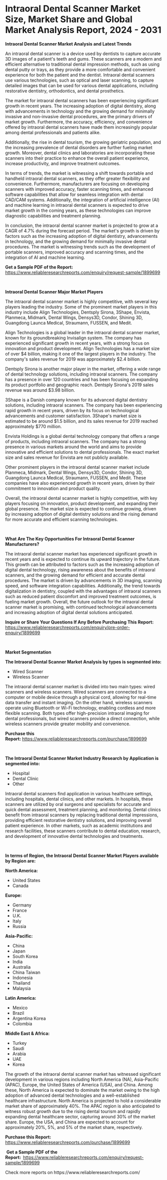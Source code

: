 <p><h1>Intraoral Dental Scanner Market Size, Market Share and Global Market Analysis Report, 2024 - 2031</h1></p><p><strong>Intraoral Dental Scanner Market Analysis and Latest Trends</strong></p>
<p><p>An intraoral dental scanner is a device used by dentists to capture accurate 3D images of a patient's teeth and gums. These scanners are a modern and efficient alternative to traditional dental impression methods, such as using dental putty or trays, as they provide a more comfortable and convenient experience for both the patient and the dentist. Intraoral dental scanners use various technologies, such as optical and laser scanning, to capture detailed images that can be used for various dental applications, including restorative dentistry, orthodontics, and dental prosthetics.</p><p>The market for intraoral dental scanners has been experiencing significant growth in recent years. The increasing adoption of digital dentistry, along with advancements in technology and the growing demand for minimally invasive and non-invasive dental procedures, are the primary drivers of market growth. Furthermore, the accuracy, efficiency, and convenience offered by intraoral dental scanners have made them increasingly popular among dental professionals and patients alike.</p><p>Additionally, the rise in dental tourism, the growing geriatric population, and the increasing prevalence of dental disorders are further fueling market growth. Moreover, dental clinics and laboratories are incorporating these scanners into their practice to enhance the overall patient experience, increase productivity, and improve treatment outcomes.</p><p>In terms of trends, the market is witnessing a shift towards portable and handheld intraoral dental scanners, as they offer greater flexibility and convenience. Furthermore, manufacturers are focusing on developing scanners with improved accuracy, faster scanning times, and enhanced software capabilities that allow for seamless integration with dental CAD/CAM systems. Additionally, the integration of artificial intelligence (AI) and machine learning in intraoral dental scanners is expected to drive market growth in the coming years, as these technologies can improve diagnostic capabilities and treatment planning.</p><p>In conclusion, the intraoral dental scanner market is projected to grow at a CAGR of 4.7% during the forecast period. The market's growth is driven by factors such as the increasing adoption of digital dentistry, advancements in technology, and the growing demand for minimally invasive dental procedures. The market is witnessing trends such as the development of portable scanners, improved accuracy and scanning times, and the integration of AI and machine learning.</p></p>
<p><strong>Get a Sample PDF of the Report:&nbsp;</strong> <a href="https://www.reliableresearchreports.com/enquiry/request-sample/1899699">https://www.reliableresearchreports.com/enquiry/request-sample/1899699</a></p>
<p>&nbsp;</p>
<p><strong>Intraoral Dental Scanner Major Market Players</strong></p>
<p><p>The intraoral dental scanner market is highly competitive, with several key players leading the industry. Some of the prominent market players in this industry include Align Technologies, Dentsply Sirona, 3Shape, Envista, Planmeca, Midmark, Dental Wings, Densys3D, Condor, Shining 3D, Guangdong Launca Medical, Straumann, FUSSEN, and Medit.</p><p>Align Technologies is a global leader in the intraoral dental scanner market, known for its groundbreaking Invisalign system. The company has experienced significant growth in recent years, with a strong focus on innovation and product development. Align Technologies has a market size of over $4 billion, making it one of the largest players in the industry. The company's sales revenue for 2019 was approximately $2.4 billion.</p><p>Dentsply Sirona is another major player in the market, offering a wide range of dental technology solutions, including intraoral scanners. The company has a presence in over 120 countries and has been focusing on expanding its product portfolio and geographic reach. Dentsply Sirona's 2019 sales revenue was around $3.98 billion.</p><p>3Shape is a Danish company known for its advanced digital dentistry solutions, including intraoral scanners. The company has been experiencing rapid growth in recent years, driven by its focus on technological advancements and customer satisfaction. 3Shape's market size is estimated to be around $1.5 billion, and its sales revenue for 2019 reached approximately $770 million.</p><p>Envista Holdings is a global dental technology company that offers a range of products, including intraoral scanners. The company has a strong presence in various markets around the world and aims to provide innovative and efficient solutions to dental professionals. The exact market size and sales revenue for Envista are not publicly available.</p><p>Other prominent players in the intraoral dental scanner market include Planmeca, Midmark, Dental Wings, Densys3D, Condor, Shining 3D, Guangdong Launca Medical, Straumann, FUSSEN, and Medit. These companies have also experienced growth in recent years, driven by their commitment to innovation and product quality.</p><p>Overall, the intraoral dental scanner market is highly competitive, with key players focusing on innovation, product development, and expanding their global presence. The market size is expected to continue growing, driven by increasing adoption of digital dentistry solutions and the rising demand for more accurate and efficient scanning technologies.</p></p>
<p>&nbsp;</p>
<p><strong>What Are The Key Opportunities For Intraoral Dental Scanner Manufacturers?</strong></p>
<p><p>The intraoral dental scanner market has experienced significant growth in recent years and is expected to continue its upward trajectory in the future. This growth can be attributed to factors such as the increasing adoption of digital dental technology, rising awareness about the benefits of intraoral scanners, and the growing demand for efficient and accurate dental procedures. The market is driven by advancements in 3D imaging, scanning speed, and software integration capabilities. Additionally, the trend towards digitalization in dentistry, coupled with the advantages of intraoral scanners such as reduced patient discomfort and improved treatment outcomes, is fueling market growth. Overall, the future outlook for the intraoral dental scanner market is promising, with continued technological advancements and increasing adoption of digital dental solutions anticipated.</p></p>
<p><strong>Inquire or Share Your Questions If Any Before Purchasing This Report:</strong> <a href="https://www.reliableresearchreports.com/enquiry/pre-order-enquiry/1899699">https://www.reliableresearchreports.com/enquiry/pre-order-enquiry/1899699</a></p>
<p>&nbsp;</p>
<p><strong>Market Segmentation</strong></p>
<p><strong>The Intraoral Dental Scanner Market Analysis by types is segmented into:</strong></p>
<p><ul><li>Wired Scanner</li><li>Wireless Scanner</li></ul></p>
<p><p>The intraoral dental scanner market is divided into two main types: wired scanners and wireless scanners. Wired scanners are connected to a computer or mobile device through a physical cord, allowing for real-time data transfer and instant imaging. On the other hand, wireless scanners operate using Bluetooth or Wi-Fi technology, enabling cordless and more flexible scanning. Both types offer high-precision intraoral imaging for dental professionals, but wired scanners provide a direct connection, while wireless scanners provide greater mobility and convenience.</p></p>
<p><strong>Purchase this Report:&nbsp;</strong><a href="https://www.reliableresearchreports.com/purchase/1899699">https://www.reliableresearchreports.com/purchase/1899699</a></p>
<p>&nbsp;</p>
<p><strong>The Intraoral Dental Scanner Market Industry Research by Application is segmented into:</strong></p>
<p><ul><li>Hospital</li><li>Dental Clinic</li><li>Other</li></ul></p>
<p><p>Intraoral dental scanners find application in various healthcare settings, including hospitals, dental clinics, and other markets. In hospitals, these scanners are utilized by oral surgeons and specialists for accurate and quick dental assessment, treatment planning, and monitoring. Dental clinics benefit from intraoral scanners by replacing traditional dental impressions, providing efficient restorative dentistry solutions, and improving overall patient experience. In other markets, such as academic institutions and research facilities, these scanners contribute to dental education, research, and development of innovative dental technologies and treatments.</p></p>
<p>&nbsp;</p>
<p><strong>In terms of Region, the Intraoral Dental Scanner Market Players available by Region are:</strong></p>
<p>
    <p> <strong> North America: </strong>
        <ul>
            <li>United States</li>
            <li>Canada</li>
        </ul>
        </p> 
    <p> <strong> Europe: </strong>
        <ul>
            <li>Germany</li>
            <li>France</li>
            <li>U.K.</li>
            <li>Italy</li>
            <li>Russia</li>
        </ul>
        </p> 
    <p> <strong> Asia-Pacific: </strong>
        <ul>
            <li>China</li>
            <li>Japan</li>
            <li>South Korea</li>
            <li>India</li>
            <li>Australia</li>
            <li>China Taiwan</li>
            <li>Indonesia</li>
            <li>Thailand</li>
            <li>Malaysia</li>
        </ul>
        </p> 
    <p> <strong> Latin America: </strong>
        <ul>
            <li>Mexico</li>
            <li>Brazil</li>
            <li>Argentina Korea</li>
            <li>Colombia</li>
        </ul>
        </p> 
    <p> <strong> Middle East & Africa: </strong>
        <ul>
            <li>Turkey</li>
            <li>Saudi</li>
            <li>Arabia</li>
            <li>UAE</li>
            <li>Korea</li>
        </ul>
    </p>
    </p>
<p><p>The growth of the intraoral dental scanner market has witnessed significant development in various regions including North America (NA), Asia-Pacific (APAC), Europe, the United States of America (USA), and China. Among these, North America is expected to dominate the market owing to the high adoption of advanced dental technologies and a well-established healthcare infrastructure. North America is projected to hold a considerable market share of approximately 40%. The APAC region is also anticipated to witness robust growth due to the rising dental tourism and rapidly expanding dental healthcare sector, capturing around 30% of the market share. Europe, the USA, and China are expected to account for approximately 20%, 5%, and 5% of the market share, respectively.</p></p>
<p><strong>Purchase this Report: </strong><a href="https://www.reliableresearchreports.com/purchase/1899699">https://www.reliableresearchreports.com/purchase/1899699</a></p>
<p>&nbsp;<strong>Get a Sample PDF of the Report:&nbsp;&nbsp;</strong><a href="https://www.reliableresearchreports.com/enquiry/request-sample/1899699">https://www.reliableresearchreports.com/enquiry/request-sample/1899699</a></p>
<p><strong></strong></p>
<p>Check more reports on https://www.reliableresearchreports.com/</p>